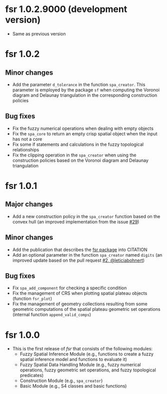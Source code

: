 # fsr 1.0.2.9000 (development version)

- Same as previous version

# fsr 1.0.2

## Minor changes

- Add the parameter `d_tolerance` in the function `spa_creator`. This parameter is employed by the package `sf` when computing the Voronoi diagram and Delaunay triangulation in the corresponding construction policies

## Bug fixes

- Fix the fuzzy numerical operations when dealing with empty objects
- Fix the `spa_core` to return an empty crisp spatial object when the input has not a core
- Fix some if statements and calculations in the fuzzy topological relationships
- Fix the clipping operation in the `spa_creator` when using the construction policies based on the Voronoi diagram and Delaunay triangulation

# fsr 1.0.1

## Major changes

- Add a new construction policy in the `spa_creator` function based on the convex hull (an improved implementation from the issue [#29](https://github.com/accarniel/fsr/issues/29))

## Minor changes

- Add the publication that describes the [fsr package](https://dl.acm.org/doi/abs/10.1145/3474717.3484255) into CITATION
- Add an optional parameter in the function `spa_creator` named `digits` (an improved update based on the pull request [#2, @leticiabohnert](https://github.com/accarniel/fsr/pull/28))

## Bug fixes

- Fix `spa_add_component` for checking a specific condition
- Fix the management of CRS when plotting spatial plateau objects (function `fsr_plot`)
- Fix the management of geometry collections resulting from some geometric computations of the spatial plateau geometric set operations (internal function `append_valid_comps`)
  
# fsr 1.0.0

- This is the first release of _fsr_ that consists of the following modules:
  - Fuzzy Spatial Inference Module (e.g., functions to create a fuzzy spatial inference model and functions to evaluate it)
  - Fuzzy Spatial Data Handling Module (e.g., fuzzy numerical operations, fuzzy geometric set operations, and fuzzy topological predicates)
  - Construction Module (e.g., `spa_creator`)
  - Basic Module (e.g., S4 classes and basic functions)
